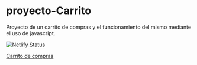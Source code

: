 # proyecto-Carrito

Proyecto de un carrito de compras y el funcionamiento del mismo mediante el uso de javascript.

[![Netlify Status](https://api.netlify.com/api/v1/badges/77500b99-98a9-4070-a88d-0777a439aaa5/deploy-status)](https://app.netlify.com/sites/determined-easley-6628af/deploys)


[Carrito de compras ](https://determined-easley-6628af.netlify.app/)


